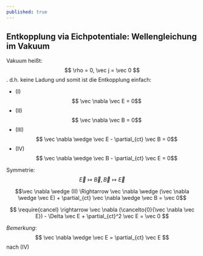 ```yaml
---
published: true
---
```

## Entkopplung via Eichpotentiale: Wellengleichung im Vakuum

Vakuum heißt: $$ \rho = 0, \vec j = \vec 0 $$. d.h. keine Ladung und somit ist die Entkopplung einfach:

- (I) $$ \vec \nabla \vec E = 0$$
- (II) $$ \vec \nabla \vec B = 0$$
- (III) $$ \vec \nabla \wedge \vec E - \partial_{ct} \vec B = 0$$
- (IV) $$ \vec \nabla \wedge \vec B - \partial_{ct} \vec E = 0$$


Symmetrie: $$ \vec E \mapsto \vec B, \vec B \mapsto \vec E $$ 

$$\vec \nabla \wedge (II) \Rightarrow \vec \nabla \wedge (\vec \nabla \wedge \vec E) + \partial_{ct} \vec \nabla \wedge \vec B = \vec 0$$

$$ \require{cancel} \rightarrow \vec \nabla (\cancelto{0}{\vec \nabla \vec E}) - \Delta \vec E + \partial_{ct}^2 \vec E =  \vec 0 $$

_Bemerkung_: $$ \vec \nabla \wedge \vec E = \partial_{ct} \vec E $$ nach (IV)

